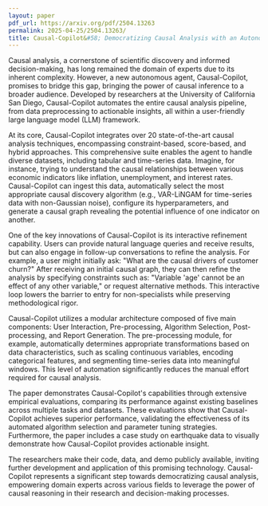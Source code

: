 ```yaml
---
layout: paper
pdf_url: https://arxiv.org/pdf/2504.13263
permalink: 2025-04-25/2504.13263/
title: Causal-Copilot&#58; Democratizing Causal Analysis with an Autonomous AI Agent
---
```




Causal analysis, a cornerstone of scientific discovery and informed decision-making, has long remained the domain of experts due to its inherent complexity.  However, a new autonomous agent, Causal-Copilot, promises to bridge this gap, bringing the power of causal inference to a broader audience.  Developed by researchers at the University of California San Diego, Causal-Copilot automates the entire causal analysis pipeline, from data preprocessing to actionable insights, all within a user-friendly large language model (LLM) framework.

At its core, Causal-Copilot integrates over 20 state-of-the-art causal analysis techniques, encompassing constraint-based, score-based, and hybrid approaches.  This comprehensive suite enables the agent to handle diverse datasets, including tabular and time-series data.  Imagine, for instance, trying to understand the causal relationships between various economic indicators like inflation, unemployment, and interest rates. Causal-Copilot can ingest this data, automatically select the most appropriate causal discovery algorithm (e.g., VAR-LiNGAM for time-series data with non-Gaussian noise), configure its hyperparameters, and generate a causal graph revealing the potential influence of one indicator on another.

One of the key innovations of Causal-Copilot is its interactive refinement capability.  Users can provide natural language queries and receive results, but can also engage in follow-up conversations to refine the analysis. For example, a user might initially ask: "What are the causal drivers of customer churn?" After receiving an initial causal graph, they can then refine the analysis by specifying constraints such as: "Variable 'age' cannot be an effect of any other variable," or request alternative methods. This interactive loop lowers the barrier to entry for non-specialists while preserving methodological rigor.

Causal-Copilot utilizes a modular architecture composed of five main components: User Interaction, Pre-processing, Algorithm Selection, Post-processing, and Report Generation. The pre-processing module, for example, automatically determines appropriate transformations based on data characteristics, such as scaling continuous variables, encoding categorical features, and segmenting time-series data into meaningful windows. This level of automation significantly reduces the manual effort required for causal analysis.

The paper demonstrates Causal-Copilot's capabilities through extensive empirical evaluations, comparing its performance against existing baselines across multiple tasks and datasets. These evaluations show that Causal-Copilot achieves superior performance, validating the effectiveness of its automated algorithm selection and parameter tuning strategies.  Furthermore, the paper includes a case study on earthquake data to visually demonstrate how Causal-Copilot provides actionable insight.

The researchers make their code, data, and demo publicly available, inviting further development and application of this promising technology. Causal-Copilot represents a significant step towards democratizing causal analysis, empowering domain experts across various fields to leverage the power of causal reasoning in their research and decision-making processes.